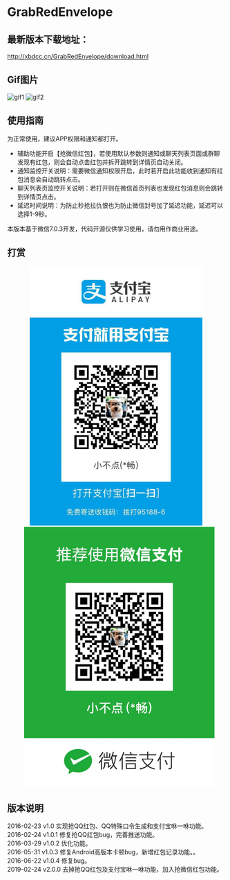 # GrabRedEnvelope

## 最新版本下载地址：
http://xbdcc.cn/GrabRedEnvelope/download.html

## Gif图片
![gif1](https://github.com/xbdcc/GrabRedEnvelope/blob/master/records/record1.gif)
![gif2](https://github.com/xbdcc/GrabRedEnvelope/blob/master/records/record2.gif)

## 使用指南
为正常使用，建议APP权限和通知都打开。
- 辅助功能开启【抢微信红包】，若使用默认参数则通知或聊天列表页面或群聊发现有红包，则会自动点击红包并拆开跳转到详情页自动关闭。
- 通知监控开关说明：需要微信通知权限开启，此时若开启此功能收到通知有红包消息会自动跳转点击。
- 聊天列表页监控开关说明：若打开则在微信首页列表也发现红包消息则会跳转到详情页点击。
- 延迟时间说明：为防止秒抢拉仇恨也为防止微信封号加了延迟功能，延迟可以选择1-9秒。


本版本基于微信7.0.3开发，代码开源仅供学习使用，请勿用作商业用途。

## 打赏
<center class="half">
    <img src="images/alipay.jpg" height="600"/>
    <img src="images/wechat.jpg" height="600" style="margin-left:15px"/>
</center>

## 版本说明
2016-02-23 v1.0 实现抢QQ红包、QQ特殊口令生成和支付宝咻一咻功能。<br>
2016-02-24 v1.0.1 修复抢QQ红包bug，完善推送功能。<br>
2016-03-29 v1.0.2 优化功能。<br>
2016-05-31 v1.0.3 修复Android高版本卡顿bug，新增红包记录功能。。<br>
2016-06-22 v1.0.4 修复bug。<br>
2019-02-24 v2.0.0 去掉抢QQ红包及支付宝咻一咻功能，加入抢微信红包功能。

